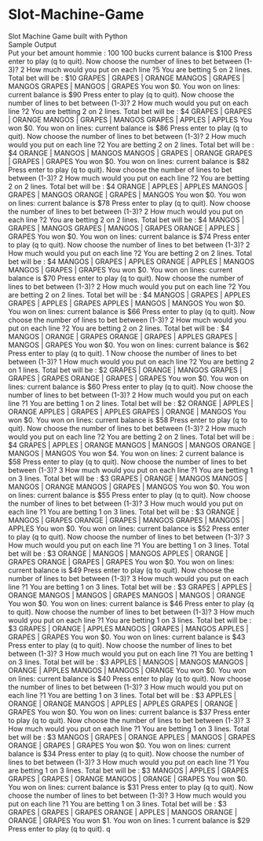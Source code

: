# Slot-Machine-Game
Slot Machine Game built with Python<br/>
Sample Output  
Put your bet amount hommie : 100
100 bucks
current balance is $100
Press enter to play (q to quit). 
Now choose the number of lines to bet between (1-3)? 2
How much would you put on each line ?5 
You are betting 5 on 2 lines. Total bet will be : $10
GRAPES | GRAPES | ORANGE
MANGOS | GRAPES | MANGOS
GRAPES | MANGOS | GRAPES
You won $0.
You won on lines:
current balance is $90
Press enter to play (q to quit). 
Now choose the number of lines to bet between (1-3)? 2
How much would you put on each line ?2
You are betting 2 on 2 lines. Total bet will be : $4
GRAPES | GRAPES | ORANGE
MANGOS | GRAPES | MANGOS
GRAPES | APPLES | APPLES
You won $0.
You won on lines:
current balance is $86
Press enter to play (q to quit). 
Now choose the number of lines to bet between (1-3)? 2
How much would you put on each line ?2
You are betting 2 on 2 lines. Total bet will be : $4
ORANGE | MANGOS | MANGOS
MANGOS | GRAPES | ORANGE
GRAPES | GRAPES | GRAPES
You won $0.
You won on lines:
current balance is $82
Press enter to play (q to quit). 
Now choose the number of lines to bet between (1-3)? 2
How much would you put on each line ?2
You are betting 2 on 2 lines. Total bet will be : $4
ORANGE | APPLES | APPLES
MANGOS | GRAPES | MANGOS
ORANGE | GRAPES | MANGOS
You won $0.
You won on lines:
current balance is $78
Press enter to play (q to quit). 
Now choose the number of lines to bet between (1-3)? 2
How much would you put on each line ?2
You are betting 2 on 2 lines. Total bet will be : $4
MANGOS | GRAPES | MANGOS
GRAPES | MANGOS | GRAPES
ORANGE | APPLES | GRAPES
You won $0.
You won on lines:
current balance is $74
Press enter to play (q to quit). 
Now choose the number of lines to bet between (1-3)? 2
How much would you put on each line ?2
You are betting 2 on 2 lines. Total bet will be : $4
MANGOS | GRAPES | APPLES
ORANGE | APPLES | MANGOS
MANGOS | GRAPES | GRAPES
You won $0.
You won on lines:
current balance is $70
Press enter to play (q to quit). 
Now choose the number of lines to bet between (1-3)? 2
How much would you put on each line ?2
You are betting 2 on 2 lines. Total bet will be : $4
MANGOS | GRAPES | APPLES
GRAPES | APPLES | GRAPES
APPLES | MANGOS | MANGOS
You won $0.
You won on lines:
current balance is $66
Press enter to play (q to quit). 
Now choose the number of lines to bet between (1-3)? 2
How much would you put on each line ?2
You are betting 2 on 2 lines. Total bet will be : $4
MANGOS | ORANGE | GRAPES
ORANGE | GRAPES | APPLES
GRAPES | MANGOS | GRAPES
You won $0.
You won on lines:
current balance is $62
Press enter to play (q to quit). 1
Now choose the number of lines to bet between (1-3)? 1
How much would you put on each line ?2
You are betting 2 on 1 lines. Total bet will be : $2
GRAPES | ORANGE | MANGOS
GRAPES | GRAPES | GRAPES
ORANGE | GRAPES | GRAPES
You won $0.
You won on lines:
current balance is $60
Press enter to play (q to quit). 
Now choose the number of lines to bet between (1-3)? 2
How much would you put on each line ?1
You are betting 1 on 2 lines. Total bet will be : $2
ORANGE | APPLES | ORANGE
APPLES | GRAPES | APPLES
GRAPES | ORANGE | MANGOS
You won $0.
You won on lines:
current balance is $58
Press enter to play (q to quit). 
Now choose the number of lines to bet between (1-3)? 2
How much would you put on each line ?2
You are betting 2 on 2 lines. Total bet will be : $4
GRAPES | APPLES | ORANGE
MANGOS | MANGOS | MANGOS
ORANGE | MANGOS | MANGOS
You won $4.
You won on lines: 2
current balance is $58
Press enter to play (q to quit). 
Now choose the number of lines to bet between (1-3)? 3
How much would you put on each line ?1
You are betting 1 on 3 lines. Total bet will be : $3
GRAPES | ORANGE | MANGOS
MANGOS | MANGOS | ORANGE
MANGOS | GRAPES | MANGOS
You won $0.
You won on lines:
current balance is $55
Press enter to play (q to quit). 
Now choose the number of lines to bet between (1-3)? 3
How much would you put on each line ?1
You are betting 1 on 3 lines. Total bet will be : $3
ORANGE | MANGOS | GRAPES
ORANGE | GRAPES | MANGOS
GRAPES | MANGOS | APPLES
You won $0.
You won on lines:
current balance is $52
Press enter to play (q to quit). 
Now choose the number of lines to bet between (1-3)? 3
How much would you put on each line ?1
You are betting 1 on 3 lines. Total bet will be : $3
ORANGE | MANGOS | MANGOS
APPLES | ORANGE | GRAPES
ORANGE | GRAPES | GRAPES
You won $0.
You won on lines:
current balance is $49
Press enter to play (q to quit). 
Now choose the number of lines to bet between (1-3)? 3
How much would you put on each line ?1
You are betting 1 on 3 lines. Total bet will be : $3
GRAPES | APPLES | ORANGE
MANGOS | MANGOS | GRAPES
MANGOS | MANGOS | ORANGE
You won $0.
You won on lines:
current balance is $46
Press enter to play (q to quit). 
Now choose the number of lines to bet between (1-3)? 3
How much would you put on each line ?1
You are betting 1 on 3 lines. Total bet will be : $3
GRAPES | ORANGE | APPLES
MANGOS | GRAPES | MANGOS
APPLES | GRAPES | GRAPES
You won $0.
You won on lines:
current balance is $43
Press enter to play (q to quit). 
Now choose the number of lines to bet between (1-3)? 3
How much would you put on each line ?1
You are betting 1 on 3 lines. Total bet will be : $3
APPLES | MANGOS | MANGOS
MANGOS | ORANGE | APPLES
MANGOS | MANGOS | ORANGE
You won $0.
You won on lines:
current balance is $40
Press enter to play (q to quit). 
Now choose the number of lines to bet between (1-3)? 3
How much would you put on each line ?1
You are betting 1 on 3 lines. Total bet will be : $3
APPLES | ORANGE | ORANGE
MANGOS | APPLES | APPLES
GRAPES | ORANGE | GRAPES
You won $0.
You won on lines:
current balance is $37
Press enter to play (q to quit). 
Now choose the number of lines to bet between (1-3)? 3
How much would you put on each line ?1
You are betting 1 on 3 lines. Total bet will be : $3
MANGOS | GRAPES | ORANGE
APPLES | MANGOS | GRAPES
ORANGE | GRAPES | GRAPES
You won $0.
You won on lines:
current balance is $34
Press enter to play (q to quit). 
Now choose the number of lines to bet between (1-3)? 3
How much would you put on each line ?1
You are betting 1 on 3 lines. Total bet will be : $3
MANGOS | APPLES | GRAPES
GRAPES | GRAPES | ORANGE
MANGOS | ORANGE | GRAPES
You won $0.
You won on lines:
current balance is $31
Press enter to play (q to quit). 
Now choose the number of lines to bet between (1-3)? 3
How much would you put on each line ?1
You are betting 1 on 3 lines. Total bet will be : $3
GRAPES | GRAPES | GRAPES
ORANGE | APPLES | MANGOS
ORANGE | ORANGE | GRAPES
You won $1.
You won on lines: 1
current balance is $29
Press enter to play (q to quit). q
